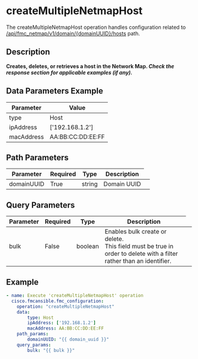 # createMultipleNetmapHost

The createMultipleNetmapHost operation handles configuration related to [/api/fmc_netmap/v1/domain/{domainUUID}/hosts](/paths//api/fmc_netmap/v1/domain/{domain_uuid}/hosts.md) path.&nbsp;
## Description
**Creates, deletes, or retrieves a host in the Network Map. _Check the response section for applicable examples (if any)._**

## Data Parameters Example
| Parameter | Value |
| --------- | -------- |
| type | Host |
| ipAddress | ['192.168.1.2'] |
| macAddress | AA:BB:CC:DD:EE:FF |

## Path Parameters
| Parameter | Required | Type | Description |
| --------- | -------- | ---- | ----------- |
| domainUUID | True | string <td colspan=3> Domain UUID |

## Query Parameters
| Parameter | Required | Type | Description |
| --------- | -------- | ---- | ----------- |
| bulk | False | boolean <td colspan=3> Enables bulk create or delete. <br>This field must be true in order to delete with a filter rather than an identifier. |

## Example
```yaml
- name: Execute 'createMultipleNetmapHost' operation
  cisco.fmcansible.fmc_configuration:
    operation: "createMultipleNetmapHost"
    data:
        type: Host
        ipAddress: ['192.168.1.2']
        macAddress: AA:BB:CC:DD:EE:FF
    path_params:
        domainUUID: "{{ domain_uuid }}"
    query_params:
        bulk: "{{ bulk }}"

```